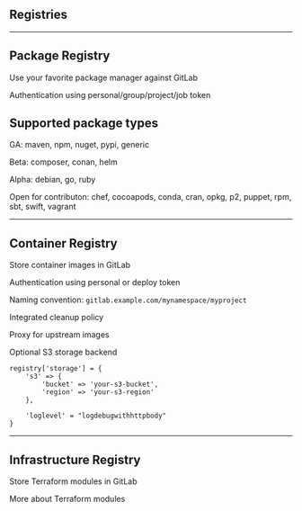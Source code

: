 <!-- .slide: id="gitlab_registries" class="vertical-center" -->

<i class="fa-duotone fa-box-archive fa-8x fa-duotone-colors-inverted" style="float: right; color: grey;"></i>

## Registries

---

## Package Registry

<i class="fa-duotone fa-box-check fa-4x fa-duotone-colors" style="float: right;"></i>

Use your favorite package manager against GitLab [<i class="fa-solid fa-arrow-up-right-from-square"></i>](https://docs.gitlab.com/ee/user/packages/package_registry/index.html)

Authentication using personal/group/project/job token

## Supported package types

<i class="fa-duotone fa-circle-check fa-duotone-colors"></i> GA: maven, npm, nuget, pypi, generic

<i class="fa-duotone fa-circle-exclamation fa-duotone-colors"></i> Beta: composer, conan, helm

<i class="fa-duotone fa-flag fa-duotone-colors-inverted"></i> Alpha: debian, go, ruby

<i class="fa-duotone fa-hand-holding-medical fa-duotone-colors"></i> Open for contributon: chef, cocoapods, conda, cran, opkg, p2, puppet, rpm, sbt, swift, vagrant

---

## Container Registry

<i class="fa-duotone fa-container-storage fa-4x fa-duotone-colors-inverted" style="float: right;"></i>

Store container images in GitLab [<i class="fa-solid fa-arrow-up-right-from-square"></i>](https://docs.gitlab.com/ee/user/packages/container_registry/index.html)

Authentication using personal or deploy token

Naming convention: `gitlab.example.com/mynamespace/myproject`

Integrated cleanup policy [<i class="fa-solid fa-arrow-up-right-from-square"></i>](https://docs.gitlab.com/ee/user/packages/container_registry/reduce_container_registry_storage.html#cleanup-policy)

Proxy for upstream images [<i class="fa-solid fa-arrow-up-right-from-square"></i>](https://docs.gitlab.com/ee/user/packages/dependency_proxy/)

Optional S3 storage backend

```
registry['storage'] = {
    's3' => {
        'bucket' => 'your-s3-bucket',
        'region' => 'your-s3-region'
    },

    'loglevel' = "logdebugwithhttpbody"
}
```

---

## Infrastructure Registry

<i class="fa-duotone fa-box-taped fa-4x fa-duotone-colors" style="float: right;"></i>

Store Terraform modules in GitLab [<i class="fa-solid fa-arrow-up-right-from-square"></i>](https://docs.gitlab.com/ee/user/packages/infrastructure_registry/index.html)

More about Terraform modules [<i class="fa-solid fa-arrow-up-right-from-square"></i>](https://docs.gitlab.com/ee/user/packages/terraform_module_registry/index.html)
